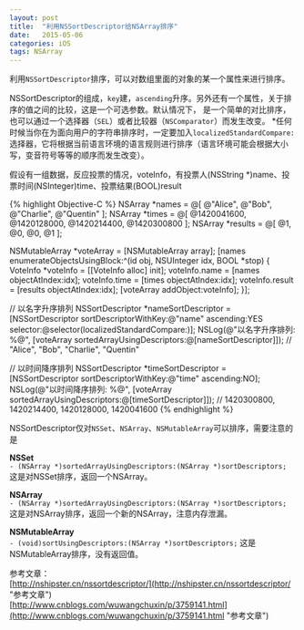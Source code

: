 ```yaml
---
layout: post
title: 	"利用NSSortDescriptor给NSArray排序"
date: 	2015-05-06
categories: iOS
tags: NSArray
---
```


利用`NSSortDescriptor`排序，可以对数组里面的对象的某一个属性来进行排序。

NSSortDescriptor的组成，`key`建，`ascending`升序。另外还有一个属性，关于排序的值之间的比较，这是一个可选参数。默认情况下， 是一个简单的对比排序，也可以通过一个选择器（`SEL`）或者比较器（`NSComparator`）而发生改变。
*任何时候当你在为面向用户的字符串排序时，一定要加入`localizedStandardCompare:`选择器，它将根据当前语言环境的语言规则进行排序（语言环境可能会根据大小写，变音符号等等的顺序而发生改变）。

假设有一组数据，反应投票的情况，voteInfo，有投票人(NSString *)name、投票时间(NSInteger)time、投票结果(BOOL)result

<!-- more -->

{% highlight Objective-C %}
NSArray *names = @[ @"Alice", @"Bob", @"Charlie", @"Quentin" ];
NSArray *times = @[ @1420041600, @1420128000, @1420214400, @1420300800 ];
NSArray *results = @[ @1, @0, @0, @1 ];

NSMutableArray *voteArray = [NSMutableArray array];
[names enumerateObjectsUsingBlock:^(id obj, NSUInteger idx, BOOL *stop) {
VoteInfo *voteInfo = [[VoteInfo alloc] init];
voteInfo.name = [names objectAtIndex:idx];
voteInfo.time = [times objectAtIndex:idx];
voteInfo.result = [results objectAtIndex:idx];
[voteArray addObject:voteInfo];
}];

// 以名字升序排列
NSSortDescriptor *nameSortDescriptor = [NSSortDescriptor sortDescriptorWithKey:@"name"
ascending:YES
selector:@selector(localizedStandardCompare:)];
NSLog(@"以名字升序排列: %@", [voteArray sortedArrayUsingDescriptors:@[nameSortDescriptor]]);
// "Alice", "Bob", "Charlie", "Quentin"

// 以时间降序排列
NSSortDescriptor *timeSortDescriptor = [NSSortDescriptor sortDescriptorWithKey:@"time"
ascending:NO];
NSLog(@"以时间降序排列: %@", [voteArray sortedArrayUsingDescriptors:@[timeSortDescriptor]]);
// 1420300800, 1420214400, 1420128000, 1420041600
{% endhighlight %}

NSSortDescriptor仅对`NSSet`、`NSArray`、`NSMutableArray`可以排序，需要注意的是

**NSSet**  
`- (NSArray *)sortedArrayUsingDescriptors:(NSArray *)sortDescriptors;` 这是对NSSet排序，返回一个NSArray。

**NSArray**  
`- (NSArray *)sortedArrayUsingDescriptors:(NSArray *)sortDescriptors;` 这是对NSArray排序，返回一个新的NSArray，注意内存泄漏。

**NSMutableArray**  
`- (void)sortUsingDescriptors:(NSArray *)sortDescriptors;` 这是NSMutableArray排序，没有返回值。
  
  
参考文章：  
[http://nshipster.cn/nssortdescriptor/](http://nshipster.cn/nssortdescriptor/ "参考文章")  
[http://www.cnblogs.com/wuwangchuxin/p/3759141.html](http://www.cnblogs.com/wuwangchuxin/p/3759141.html "参考文章")